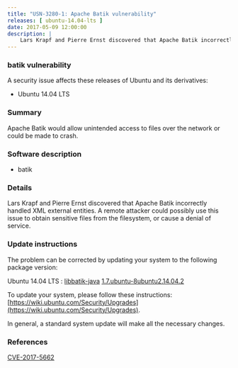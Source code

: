 ```yaml
---
title: "USN-3280-1: Apache Batik vulnerability"
releases: [ ubuntu-14.04-lts ]
date: 2017-05-09 12:00:00
description: |
    Lars Krapf and Pierre Ernst discovered that Apache Batik incorrectly handled XML external entities. A remote attacker could possibly use this issue to obtain sensitive files from the filesystem, or cause a denial of service. 
--- 
```

 
### batik vulnerability

A security issue affects these releases of Ubuntu and its derivatives:

* Ubuntu 14.04 LTS

### Summary

Apache Batik would allow unintended access to files over the network or could be made to crash.

### Software description

* batik 

### Details

Lars Krapf and Pierre Ernst discovered that Apache Batik incorrectly handled XML external entities. A remote attacker could possibly use this issue to obtain sensitive files from the filesystem, or cause a denial of service. 

### Update instructions

The problem can be corrected by updating your system to the following package version:

Ubuntu 14.04 LTS
 : [libbatik-java](https://launchpad.net/ubuntu/+source/batik) <span> [1.7.ubuntu-8ubuntu2.14.04.2](https://launchpad.net/ubuntu/+source/batik/1.7.ubuntu-8ubuntu2.14.04.2) </span> 

To update your system, please follow these instructions: [https://wiki.ubuntu.com/Security/Upgrades](https://wiki.ubuntu.com/Security/Upgrades).

In general, a standard system update will make all the necessary changes. 

### References

 [CVE-2017-5662](http://people.ubuntu.com/~ubuntu-security/cve/CVE-2017-5662)
 
